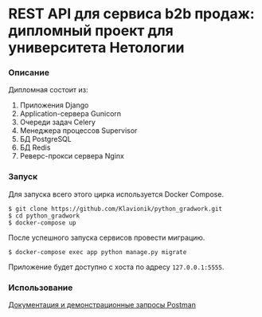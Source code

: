 # REST API для сервиса b2b продаж: дипломный проект для университета Нетологии

### Описание

Дипломная состоит из:
1. Приложения Django
2. Application-сервера Gunicorn
3. Очереди задач Celery
4. Менеджера процессов Supervisor
5. БД PostgreSQL
6. БД Redis
7. Реверс-прокси сервера Nginx

### Запуск
Для запуска всего этого цирка используется Docker Compose.

```
$ git clone https://github.com/Klavionik/python_gradwork.git
$ cd python_gradwork
$ docker-compose up
```

После успешного запуска сервисов провести миграцию.  

```
$ docker-compose exec app python manage.py migrate
```

Приложение будет доступно с хоста по адресу `127.0.0.1:5555`.

### Использование

[Документация и демонстрационные запросы Postman](https://documenter.getpostman.com/view/9813544/Szt8eVLZ?version=latest)